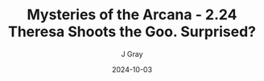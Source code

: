 ---
title: 'Mysteries of the Arcana - 2.24 Theresa Shoots the Goo. Surprised?'
alt: 'Mysteries of the Arcana'
date: '2024-10-03'
author: 'J Gray'
artist: 'Keira'
---